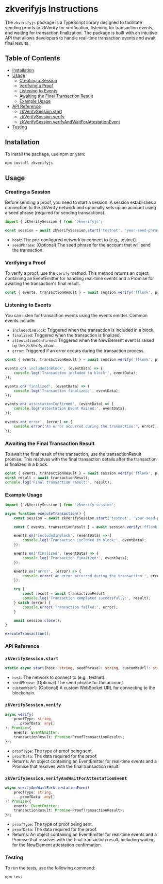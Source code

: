 # zkverifyjs Instructions

The `zkverifyjs` package is a TypeScript library designed to facilitate sending proofs to zkVerify for verification, listening for transaction events, and waiting for transaction finalization. The package is built with an intuitive API that allows developers to handle real-time transaction events and await final results.

## Table of Contents

- [Installation](#installation)
- [Usage](#usage)
    - [Creating a Session](#creating-a-session)
    - [Verifying a Proof](#verifying-a-proof)
    - [Listening to Events](#listening-to-events)
    - [Awaiting the Final Transaction Result](#awaiting-the-final-transaction-result)
    - [Example Usage](#example-usage)
- [API Reference](#api-reference)
    - [zkVerifySession.start](#zkverifysessionstart)
    - [zkVerifySession.verify](#zkverifysessionverify)
    - [zkVerifySession.verifyAndWaitForAttestationEvent](#zkverifysessionverifyandwaitforattestationevent)
- [Testing](#testing)

## Installation

To install the package, use npm or yarn:

```bash
npm install zkverifyjs
```

## Usage

### Creating a Session

Before sending a proof, you need to start a session. A session establishes a connection to the zkVerify network and optionally sets up an account using a seed phrase (required for sending transactions).

```typescript
import { zkVerifySession } from 'zkverifyjs';

const session = await zkVerifySession.start('testnet', 'your-seed-phrase');
```

- `host`: The pre-configured network to connect to (e.g., testnet).
- `seedPhrase`: (Optional) The seed phrase for the account that will send the transaction.

### Verifying a Proof

To verify a proof, use the `verify` method. This method returns an object containing an EventEmitter for handling real-time events and a Promise for awaiting the transaction's final result.

```typescript
const { events, transactionResult } = await session.verify('fflonk', proof, publicSignals, vk);
```

### Listening to Events

You can listen for transaction events using the events emitter. Common events include:

- `includedInBlock`: Triggered when the transaction is included in a block.
- `finalized`: Triggered when the transaction is finalized.
- `attestationConfirmed`: Triggered when the NewElement event is raised by the zkVerify chain.
- `error`: Triggered if an error occurs during the transaction process.

```typescript
const { events, transactionResult } = await session.verify('fflonk', proof, publicSignals, vk);

events.on('includedInBlock', (eventData) => {
    console.log('Transaction included in block:', eventData);
});

events.on('finalized', (eventData) => {
    console.log('Transaction finalized:', eventData);
});

events.on('attestationConfirmed', (eventData) => {
    console.log('Attestation Event Raised:', eventData);
});

events.on('error', (error) => {
    console.error('An error occurred during the transaction:', error);
});
```

### Awaiting the Final Transaction Result

To await the final result of the transaction, use the transactionResult promise. This resolves with the final transaction details after the transaction is finalized in a block.

```typescript
const { events, transactionResult } = await session.verify('fflonk', proof, publicSignals, vk);
const result = await transactionResult;
console.log('Final transaction result:', result);
```

### Example Usage

```typescript
import { zkVerifySession } from 'zkverify-session';

async function executeTransaction() {
    const session = await zkVerifySession.start('testnet', 'your-seed-phrase');

    const { events, transactionResult } = await session.verify('fflonk', proof, publicSignals, vk);

    events.on('includedInBlock', (eventData) => {
        console.log('Transaction included in block:', eventData);
    });

    events.on('finalized', (eventData) => {
        console.log('Transaction finalized:', eventData);
    });

    events.on('error', (error) => {
        console.error('An error occurred during the transaction:', error);
    });

    try {
        const result = await transactionResult;
        console.log('Transaction completed successfully:', result);
    } catch (error) {
        console.error('Transaction failed:', error);
    }

    await session.close();
}

executeTransaction();
```

### API Reference

### `zkVerifySession.start`

```typescript
static async start(host: string, seedPhrase?: string, customWsUrl?: string): Promise<zkVerifySession>;
```

- `host`: The network to connect to (e.g., testnet).
- `seedPhrase`: (Optional) The seed phrase for the account.
- `customWsUrl`: (Optional) A custom WebSocket URL for connecting to the blockchain.

### `zkVerifySession.verify`

```typescript
async verify(
    proofType: string,
    ...proofData: any[]
): Promise<{
    events: EventEmitter;
    transactionResult: Promise<ProofTransactionResult>;
}>;
```

- `proofType`: The type of proof being sent.
- `proofData`: The data required for the proof.
- Returns: An object containing an EventEmitter for real-time events and a Promise that resolves with the final transaction result.

### `zkVerifySession.verifyAndWaitForAttestationEvent`

```typescript
async verifyAndWaitForAttestationEvent(
    proofType: string,
    ...proofData: any[]
): Promise<{
    events: EventEmitter;
    transactionResult: Promise<ProofTransactionResult>;
}>;
```

- `proofType`: The type of proof being sent.
- `proofData`: The data required for the proof.
- Returns: An object containing an EventEmitter for real-time events and a Promise that resolves with the final transaction result, including waiting for the NewElement attestation confirmation.

### Testing

To run the tests, use the following command:

```shell
npm test
```
